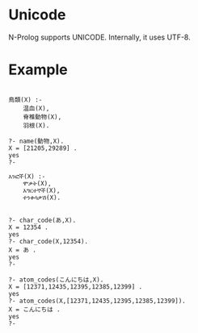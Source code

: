 # Unicode
N-Prolog supports UNICODE.
Internally, it uses UTF-8.

# Example

```

鳥類(X) :-
    温血(X),
    脊椎動物(X),
    羽根(X).

?- name(動物,X).
X = [21205,29289] .
yes
?- 

እንፎች(X) :-
    ሞቃት(X),
    እግርተኞች(X),
    ተንቀሳቃሽ(X).


?- char_code(あ,X).
X = 12354 .
yes
?- char_code(X,12354).
X = あ .
yes
?- 

?- atom_codes(こんにちは,X).
X = [12371,12435,12395,12385,12399] .
yes
?- atom_codes(X,[12371,12435,12395,12385,12399]).
X = こんにちは .
yes
?- 
```

